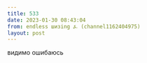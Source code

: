 ```yaml
---
title: 533
date: 2023-01-30 08:43:04
from: endless шизing ⍼ (channel1162404975)
layout: post
---
```


видимо ошибаюсь
